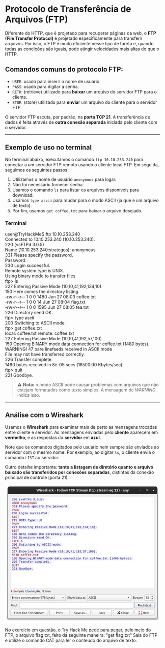 # Protocolo de Transferência de Arquivos (FTP)

Diferente do HTTP, que é projetado para recuperar páginas da web, o **FTP (File Transfer Protocol)** é projetado especificamente para transferir arquivos. Por isso, o FTP é muito eficiente nesse tipo de tarefa e, quando todas as condições são iguais, pode atingir velocidades mais altas do que o HTTP.

## Comandos comuns do protocolo FTP:

- `USER`: usado para inserir o nome de usuário.
- `PASS`: usado para digitar a senha.
- `RETR`: (retrieve) utilizado para **baixar** um arquivo do servidor FTP para o cliente.
- `STOR`: (store) utilizado para **enviar** um arquivo do cliente para o servidor FTP.

O servidor FTP escuta, por padrão, na **porta TCP 21**. A transferência de dados é feita através de **outra conexão separada** iniciada pelo cliente com o servidor.

---

## Exemplo de uso no terminal

No terminal abaixo, executamos o comando `ftp 10.10.253.240` para conectar a um servidor FTP remoto usando o cliente local FTP. Em seguida, seguimos os seguintes passos:

1. Utilizamos o nome de usuário `anonymous` para logar.
2. Não foi necessário fornecer senha.
3. Usamos o comando `ls` para listar os arquivos disponíveis para download.
4. Usamos `type ascii` para mudar para o modo ASCII (já que é um arquivo de texto).
5. Por fim, usamos `get coffee.txt` para baixar o arquivo desejado.

### Terminal
user@TryHackMe$ ftp 10.10.253.240<br>
Connected to 10.10.253.240 (10.10.253.240).<br>
220 (vsFTPd 3.0.5)<br>
Name (10.10.253.240:strategos): anonymous<br>
331 Please specify the password.<br>
Password:<br>
230 Login successful.<br>
Remote system type is UNIX.<br>
Using binary mode to transfer files.<br>
ftp> ls<br>
227 Entering Passive Mode (10,10,41,192,134,10).<br>
150 Here comes the directory listing.<br>
-rw-r--r-- 1 0 0 1480 Jun 27 08:03 coffee.txt<br>
-rw-r--r-- 1 0 0 14 Jun 27 08:04 flag.txt<br>
-rw-r--r-- 1 0 0 1595 Jun 27 08:05 tea.txt<br>
226 Directory send OK.<br>
ftp> type ascii<br>
200 Switching to ASCII mode.<br>
ftp> get coffee.txt<br>
local: coffee.txt remote: coffee.txt<br>
227 Entering Passive Mode (10,10,41,192,57,100).<br>
150 Opening BINARY mode data connection for coffee.txt (1480 bytes).<br>
WARNING! 47 bare linefeeds received in ASCII mode<br>
File may not have transferred correctly.<br>
226 Transfer complete.<br>
1480 bytes received in 8e-05 secs (18500.00 Kbytes/sec)<br>
ftp> quit<br>
221 Goodbye.<br>


> ⚠️ **Nota:** o modo ASCII pode causar problemas com arquivos que não estejam formatados como texto simples. A mensagem de *WARNING* indica isso.

---

## Análise com o Wireshark

Usamos o **Wireshark** para examinar mais de perto as mensagens trocadas entre cliente e servidor. As mensagens enviadas pelo **cliente** aparecem em **vermelho**, e as respostas do **servidor** em **azul**.

Note que os comandos digitados pelo usuário nem sempre são enviados ao servidor com o mesmo nome. Por exemplo, ao digitar `ls`, o cliente envia o comando `LIST` ao servidor.

Outro detalhe importante: **tanto a listagem de diretório quanto o arquivo baixado são transferidos por conexões separadas**, distintas da conexão principal de controle (porta 21).

![alt text](/Cibersecurity-101/Network%20Core%20Protocols/IMAGENS/FTP.png)

No exercício em questão, o Try Hack Me pede para pegar, pelo meio do FTP, o arquivo flag.txt, feito da seguinte maneira:
"get flag.txt"
Saia do FTP e utilize o comando CAT para ler o conteúdo do arquivo de texto.


